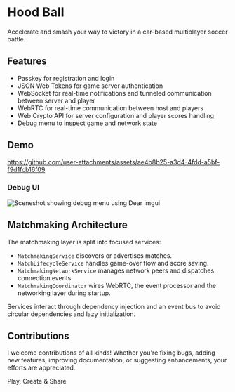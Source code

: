 # Hood Ball

Accelerate and smash your way to victory in a car-based multiplayer soccer
battle.

## Features

- Passkey for registration and login
- JSON Web Tokens for game server authentication
- WebSocket for real-time notifications and tunneled communication between
  server and player
- WebRTC for real-time communication between host and players
- Web Crypto API for server configuration and player scores handling
- Debug menu to inspect game and network state

## Demo

https://github.com/user-attachments/assets/ae4b8b25-a3d4-4fdd-a5bf-f9d1fcb16f09

### Debug UI

![Sceneshot showing debug menu using Dear imgui](https://github.com/user-attachments/assets/85af22e7-4b85-4d1f-b68c-bc8eb4476b82)

## Matchmaking Architecture

The matchmaking layer is split into focused services:

- `MatchmakingService` discovers or advertises matches.
- `MatchLifecycleService` handles game-over flow and score saving.
- `MatchmakingNetworkService` manages network peers and dispatches
  connection events.
- `MatchmakingCoordinator` wires WebRTC, the event processor and the
  networking layer during startup.

Services interact through dependency injection and an event bus to avoid
circular dependencies and lazy initialization.

## Contributions

I welcome contributions of all kinds! Whether you're fixing bugs, adding new
features, improving documentation, or suggesting enhancements, your efforts are
appreciated.

Play, Create & Share
